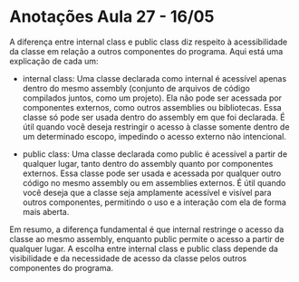 # Anotações Aula 27 - 16/05

A diferença entre internal class e public class diz respeito à acessibilidade da classe em relação a outros componentes do programa. Aqui está uma explicação de cada um:

- internal class:
  Uma classe declarada como internal é acessível apenas dentro do mesmo assembly (conjunto de arquivos de código compilados juntos, como um projeto). Ela não pode ser acessada por componentes externos, como outros assemblies ou bibliotecas.
  Essa classe só pode ser usada dentro do assembly em que foi declarada.
  É útil quando você deseja restringir o acesso à classe somente dentro de um determinado escopo, impedindo o acesso externo não intencional.

- public class:
  Uma classe declarada como public é acessível a partir de qualquer lugar, tanto dentro do assembly quanto por componentes externos.
  Essa classe pode ser usada e acessada por qualquer outro código no mesmo assembly ou em assemblies externos.
  É útil quando você deseja que a classe seja amplamente acessível e visível para outros componentes, permitindo o uso e a interação com ela de forma mais aberta.

Em resumo, a diferença fundamental é que internal restringe o acesso da classe ao mesmo assembly, enquanto public permite o acesso a partir de qualquer lugar. A escolha entre internal class e public class depende da visibilidade e da necessidade de acesso da classe pelos outros componentes do programa.
